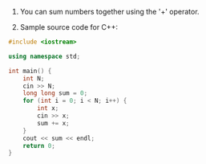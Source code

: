 1. You can sum numbers together using the '+' operator.

2. Sample source code for C++:
```cpp
#include <iostream>

using namespace std;

int main() {
    int N;
    cin >> N;
    long long sum = 0;
    for (int i = 0; i < N; i++) {
        int x;
        cin >> x;
        sum += x;
    }
    cout << sum << endl;
    return 0;
}
```